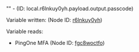 "" - (ID: local.r6lnkuy0yh.payload.output.passcode)

Variable written:
 (Node ID: [r6lnkuy0yh](../nodes/r6lnkuy0yh.md))

Variable reads:
* PingOne MFA (Node ID: [fgc8woctfo](../nodes/fgc8woctfo.md))
